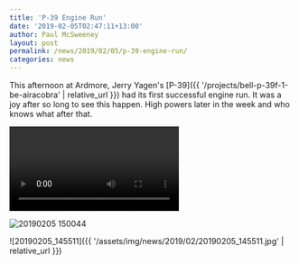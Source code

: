 ```yaml
---
title: 'P-39 Engine Run'
date: '2019-02-05T02:47:11+13:00'
author: Paul McSweeney
layout: post
permalink: /news/2019/02/05/p-39-engine-run/
categories: news
---
```


This afternoon at Ardmore, Jerry Yagen's [P-39]({{ '/projects/bell-p-39f-1-be-airacobra' | relative_url }}) had its first successful engine run. It was a joy after so long to see this happen. High powers later in the week and who knows what after that.

![20190205_150809](/assets/img/news/2019/02/20190205_150809.mp4)

![20190205 150044](https://www.youtube.com/watch?v=eWZReov4ovQ)

![20190205_145511]({{ '/assets/img/news/2019/02/20190205_145511.jpg' | relative_url }})
